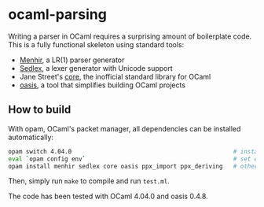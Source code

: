 # ocaml-parsing
Writing a parser in OCaml requires a surprising amount of boilerplate code. This is a fully functional skeleton using standard tools:
* [Menhir](http://gallium.inria.fr/~fpottier/menhir/), a LR(1) parser generator
* [Sedlex](https://github.com/alainfrisch/sedlex), a lexer generator with Unicode support
* Jane Street's [core](https://ocaml.janestreet.com/ocaml-core/latest/doc/), the inofficial standard library for OCaml
* [oasis](http://oasis.forge.ocamlcore.org), a tool that simplifies building OCaml projects

## How to build
With opam, OCaml's packet manager, all dependencies can be installed automatically:
```sh
opam switch 4.04.0                                              # install OCaml 4.04.0
eval `opam config env`                                          # set env variables
opam install menhir sedlex core oasis ppx_import ppx_deriving   # other dependencies
```
Then, simply run `make` to compile and run `test.ml`.

The code has been tested with OCaml 4.04.0 and oasis 0.4.8.

